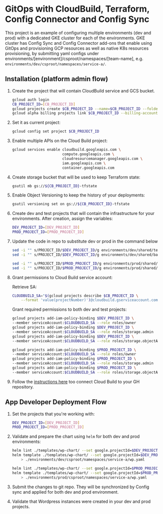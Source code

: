 # GitOps with CloudBuild, Terraform, Config Connector and Config Sync

This project is an example of configuring multiple environments (dev and prod) with a dedicated GKE cluster for each of the environments. GKE cluster has Config Sync and Config Connector add-ons that enable using GitOps and provisioning GCP resources as well as native K8s resources provisioning, by submitting yaml configs under environments/[environment]/csproot/namespaces/[team-name], e.g. `environments/dev/csproot/namespaces/service-a/`.

## Installation (platform admin flow)

1. Create the project that will contain CloudBuild service and GCS bucket.

    ```bash
    gcloud auth login
    CB_PROJECT_ID=[CB_PROJECT_ID]
    gcloud projects create $CB_PROJECT_ID --name=$CB_PROJECT_ID --folder=[FOLDER]
    gcloud alpha billing projects link $CB_PROJECT_ID --billing-account [BILLING_ACCOUNT]
    ```

1. Set it as current project:

    ```bash
    gcloud config set project $CB_PROJECT_ID

1. Enable multiple APIs on the Cloud Build project:

    ```bash
    gcloud services enable cloudbuild.googleapis.com \
                           compute.googleapis.com \
                           cloudresourcemanager.googleapis.com \
                           iam.googleapis.com \
                           container.googleapis.com
    ```

1. Create storage bucket that will be used to keep Terraform state:

    ```bash
    gsutil mb gs://${CB_PROJECT_ID}-tfstate
    ```

1. Enable Object Versioning to keep the history of your deployments:

    ```bash
    gsutil versioning set on gs://${CB_PROJECT_ID}-tfstate
    ```

1. Create dev and test projects that will contain the infrastructure for your environments. After creation, assign the variables:

    ```bash
    DEV_PROJECT_ID=[DEV_PROJECT_ID]
    PROD_PROJECT_ID=[PROD_PROJECT_ID]
    ```

1. Update the code in repo to substitute dev or prod in the command below

    ```bash
    sed -i "" s/PROJECT_ID/$DEV_PROJECT_ID/g environments/dev/shared/terraform.tfvars
    sed -i "" s/PROJECT_ID/$DEV_PROJECT_ID/g environments/dev/shared/backend.tf

    sed -i "" s/PROJECT_ID/$PROD_PROJECT_ID/g environments/prod/shared/terraform.tfvars
    sed -i "" s/PROJECT_ID/$PROD_PROJECT_ID/g environments/prod/shared/backend.tf
    ```

1. Grant permissions to Cloud Build service account:

   Retrieve SA:

    ```bash
    CLOUDBUILD_SA="$(gcloud projects describe $CB_PROJECT_ID \
        --format 'value(projectNumber)')@cloudbuild.gserviceaccount.com"
    ```

    Grant required permissions to both dev and test projects:

    ```bash
    gcloud projects add-iam-policy-binding $DEV_PROJECT_ID \
    --member serviceAccount:$CLOUDBUILD_SA --role roles/owner
    gcloud projects add-iam-policy-binding $DEV_PROJECT_ID \
    --member serviceAccount:$CLOUDBUILD_SA --role roles/storage.admin
    gcloud projects add-iam-policy-binding $DEV_PROJECT_ID \
    --member serviceAccount:$CLOUDBUILD_SA --role roles/storage.objectAdmin

    gcloud projects add-iam-policy-binding $PROD_PROJECT_ID \
    --member serviceAccount:$CLOUDBUILD_SA --role roles/owner
    gcloud projects add-iam-policy-binding $PROD_PROJECT_ID \
    --member serviceAccount:$CLOUDBUILD_SA --role roles/storage.admin
    gcloud projects add-iam-policy-binding $PROD_PROJECT_ID \
    --member serviceAccount:$CLOUDBUILD_SA --role roles/storage.objectAdmin
    ```

1. Follow the [instructions here](https://cloud.google.com/solutions/managing-infrastructure-as-code#directly_connecting_cloud_build_to_your_github_repository) too connect Cloud Build to your GH repository.


## App Developer Deployment Flow

1. Set the projects that you're working with:

    ```bash
    DEV_PROJECT_ID=[DEV_PROJECT_ID]
    PROD_PROJECT_ID=[PROD_PROJECT_ID]
    ```

2. Validate and prepare the chart using `helm` for both dev and prod environments:

    ```bash
    helm lint ./templates/wp-chart/ --set google.projectId=$DEV_PROJECT_ID --set google.namespace=service-a
    helm template ./templates/wp-chart/ --set google.projectId=$DEV_PROJECT_ID --set google.namespace=service-a \
        > ./environments/dev/csproot/namespaces/service-a/wp.yaml

    helm lint ./templates/wp-chart/ --set google.projectId=$PROD_PROJECT_ID --set google.namespace=service-a
    helm template ./templates/wp-chart/ --set google.projectId=$PROD_PROJECT_ID --set google.namespace=service-a \
        > ./environments/prod/csproot/namespaces/service-a/wp.yaml
    ```
3. Submit the changes to git repo. They will be synchronized by Config sync and applied for both dev and prod environment.

4. Validate that Wordpress instances were created in your dev and prod projects.
